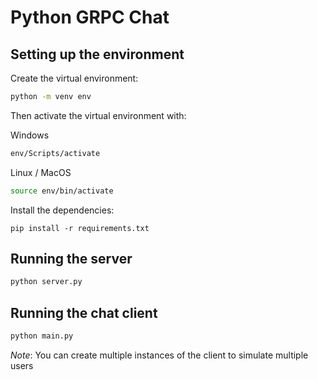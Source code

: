 # Python GRPC Chat

## Setting up the environment

Create the virtual environment:

```bash
python -m venv env
```

Then activate the virtual environment with:

Windows

```bash
env/Scripts/activate
```

Linux / MacOS

```bash
source env/bin/activate
```

Install the dependencies:

```
pip install -r requirements.txt
```

## Running the server

```bash
python server.py
```

## Running the chat client

```bash
python main.py
```

*Note*: You can create multiple instances of the client to simulate multiple users